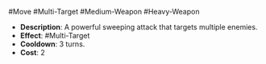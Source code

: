 #Move #Multi-Target #Medium-Weapon #Heavy-Weapon
- **Description**: A powerful sweeping attack that targets multiple enemies.
- **Effect**: #Multi-Target 
- **Cooldown**: 3 turns.
- **Cost**: 2